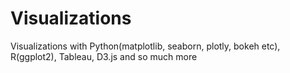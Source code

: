 # Visualizations
Visualizations with Python(matplotlib, seaborn, plotly, bokeh etc), R(ggplot2), Tableau, D3.js and so much more
